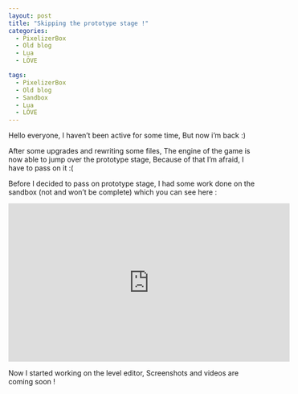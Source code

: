 ```yaml
---
layout: post
title: "Skipping the prototype stage !"
categories:
  - PixelizerBox
  - Old blog
  - Lua
  - LÖVE

tags:
  - PixelizerBox
  - Old blog
  - Sandbox
  - Lua
  - LÖVE
---
```


Hello everyone, I haven’t been active for some time, But now i’m back :)

After some upgrades and rewriting some files, The engine of the game is now able to jump over the prototype stage, Because of that I’m afraid, I have to pass on it :(

Before I decided to pass on prototype stage, I had some work done on the sandbox (not and won’t be complete) which you can see here :

<iframe width="560" height="315" src="https://www.youtube-nocookie.com/embed/ORGgFm8q49w" frameborder="0" allow="accelerometer; autoplay; encrypted-media; gyroscope; picture-in-picture" allowfullscreen></iframe>

Now I started working on the level editor, Screenshots and videos are coming soon !